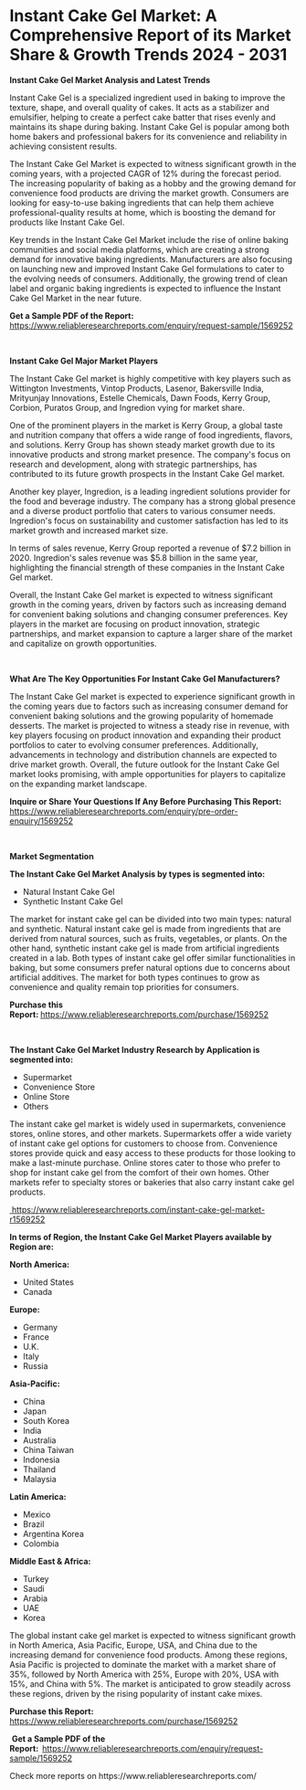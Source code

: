 <p><h1>Instant Cake Gel Market: A Comprehensive Report of its Market Share & Growth Trends 2024 - 2031</h1></p><p><strong>Instant Cake Gel Market Analysis and Latest Trends</strong></p>
<p><p>Instant Cake Gel is a specialized ingredient used in baking to improve the texture, shape, and overall quality of cakes. It acts as a stabilizer and emulsifier, helping to create a perfect cake batter that rises evenly and maintains its shape during baking. Instant Cake Gel is popular among both home bakers and professional bakers for its convenience and reliability in achieving consistent results.</p><p>The Instant Cake Gel Market is expected to witness significant growth in the coming years, with a projected CAGR of 12% during the forecast period. The increasing popularity of baking as a hobby and the growing demand for convenience food products are driving the market growth. Consumers are looking for easy-to-use baking ingredients that can help them achieve professional-quality results at home, which is boosting the demand for products like Instant Cake Gel.</p><p>Key trends in the Instant Cake Gel Market include the rise of online baking communities and social media platforms, which are creating a strong demand for innovative baking ingredients. Manufacturers are also focusing on launching new and improved Instant Cake Gel formulations to cater to the evolving needs of consumers. Additionally, the growing trend of clean label and organic baking ingredients is expected to influence the Instant Cake Gel Market in the near future.</p></p>
<p><strong>Get a Sample PDF of the Report:&nbsp;</strong> <a href="https://www.reliableresearchreports.com/enquiry/request-sample/1569252">https://www.reliableresearchreports.com/enquiry/request-sample/1569252</a></p>
<p>&nbsp;</p>
<p><strong>Instant Cake Gel Major Market Players</strong></p>
<p><p>The Instant Cake Gel market is highly competitive with key players such as Wittington Investments, Vintop Products, Lasenor, Bakersville India, Mrityunjay Innovations, Estelle Chemicals, Dawn Foods, Kerry Group, Corbion, Puratos Group, and Ingredion vying for market share.</p><p>One of the prominent players in the market is Kerry Group, a global taste and nutrition company that offers a wide range of food ingredients, flavors, and solutions. Kerry Group has shown steady market growth due to its innovative products and strong market presence. The company's focus on research and development, along with strategic partnerships, has contributed to its future growth prospects in the Instant Cake Gel market.</p><p>Another key player, Ingredion, is a leading ingredient solutions provider for the food and beverage industry. The company has a strong global presence and a diverse product portfolio that caters to various consumer needs. Ingredion's focus on sustainability and customer satisfaction has led to its market growth and increased market size.</p><p>In terms of sales revenue, Kerry Group reported a revenue of $7.2 billion in 2020. Ingredion's sales revenue was $5.8 billion in the same year, highlighting the financial strength of these companies in the Instant Cake Gel market.</p><p>Overall, the Instant Cake Gel market is expected to witness significant growth in the coming years, driven by factors such as increasing demand for convenient baking solutions and changing consumer preferences. Key players in the market are focusing on product innovation, strategic partnerships, and market expansion to capture a larger share of the market and capitalize on growth opportunities.</p></p>
<p>&nbsp;</p>
<p><strong>What Are The Key Opportunities For Instant Cake Gel Manufacturers?</strong></p>
<p><p>The Instant Cake Gel market is expected to experience significant growth in the coming years due to factors such as increasing consumer demand for convenient baking solutions and the growing popularity of homemade desserts. The market is projected to witness a steady rise in revenue, with key players focusing on product innovation and expanding their product portfolios to cater to evolving consumer preferences. Additionally, advancements in technology and distribution channels are expected to drive market growth. Overall, the future outlook for the Instant Cake Gel market looks promising, with ample opportunities for players to capitalize on the expanding market landscape.</p></p>
<p><strong>Inquire or Share Your Questions If Any Before Purchasing This Report:</strong> <a href="https://www.reliableresearchreports.com/enquiry/pre-order-enquiry/1569252">https://www.reliableresearchreports.com/enquiry/pre-order-enquiry/1569252</a></p>
<p>&nbsp;</p>
<p><strong>Market Segmentation</strong></p>
<p><strong>The Instant Cake Gel Market Analysis by types is segmented into:</strong></p>
<p><ul><li>Natural Instant Cake Gel</li><li>Synthetic Instant Cake Gel</li></ul></p>
<p><p>The market for instant cake gel can be divided into two main types: natural and synthetic. Natural instant cake gel is made from ingredients that are derived from natural sources, such as fruits, vegetables, or plants. On the other hand, synthetic instant cake gel is made from artificial ingredients created in a lab. Both types of instant cake gel offer similar functionalities in baking, but some consumers prefer natural options due to concerns about artificial additives. The market for both types continues to grow as convenience and quality remain top priorities for consumers.</p></p>
<p><strong>Purchase this Report:&nbsp;</strong><a href="https://www.reliableresearchreports.com/purchase/1569252">https://www.reliableresearchreports.com/purchase/1569252</a></p>
<p>&nbsp;</p>
<p><strong>The Instant Cake Gel Market Industry Research by Application is segmented into:</strong></p>
<p><ul><li>Supermarket</li><li>Convenience Store</li><li>Online Store</li><li>Others</li></ul></p>
<p><p>The instant cake gel market is widely used in supermarkets, convenience stores, online stores, and other markets. Supermarkets offer a wide variety of instant cake gel options for customers to choose from. Convenience stores provide quick and easy access to these products for those looking to make a last-minute purchase. Online stores cater to those who prefer to shop for instant cake gel from the comfort of their own homes. Other markets refer to specialty stores or bakeries that also carry instant cake gel products.</p></p>
<p><a href="https://www.reliableresearchreports.com/instant-cake-gel-market-r1569252">&nbsp;https://www.reliableresearchreports.com/instant-cake-gel-market-r1569252</a></p>
<p><strong>In terms of Region, the Instant Cake Gel Market Players available by Region are:</strong></p>
<p>
    <p> <strong> North America: </strong>
        <ul>
            <li>United States</li>
            <li>Canada</li>
        </ul>
        </p> 
    <p> <strong> Europe: </strong>
        <ul>
            <li>Germany</li>
            <li>France</li>
            <li>U.K.</li>
            <li>Italy</li>
            <li>Russia</li>
        </ul>
        </p> 
    <p> <strong> Asia-Pacific: </strong>
        <ul>
            <li>China</li>
            <li>Japan</li>
            <li>South Korea</li>
            <li>India</li>
            <li>Australia</li>
            <li>China Taiwan</li>
            <li>Indonesia</li>
            <li>Thailand</li>
            <li>Malaysia</li>
        </ul>
        </p> 
    <p> <strong> Latin America: </strong>
        <ul>
            <li>Mexico</li>
            <li>Brazil</li>
            <li>Argentina Korea</li>
            <li>Colombia</li>
        </ul>
        </p> 
    <p> <strong> Middle East & Africa: </strong>
        <ul>
            <li>Turkey</li>
            <li>Saudi</li>
            <li>Arabia</li>
            <li>UAE</li>
            <li>Korea</li>
        </ul>
    </p>
    </p>
<p><p>The global instant cake gel market is expected to witness significant growth in North America, Asia Pacific, Europe, USA, and China due to the increasing demand for convenience food products. Among these regions, Asia Pacific is projected to dominate the market with a market share of 35%, followed by North America with 25%, Europe with 20%, USA with 15%, and China with 5%. The market is anticipated to grow steadily across these regions, driven by the rising popularity of instant cake mixes.</p></p>
<p><strong>Purchase this Report: </strong><a href="https://www.reliableresearchreports.com/purchase/1569252">https://www.reliableresearchreports.com/purchase/1569252</a></p>
<p>&nbsp;<strong>Get a Sample PDF of the Report:&nbsp;&nbsp;</strong><a href="https://www.reliableresearchreports.com/enquiry/request-sample/1569252">https://www.reliableresearchreports.com/enquiry/request-sample/1569252</a></p>
<p><strong></strong></p>
<p>Check more reports on https://www.reliableresearchreports.com/</p>